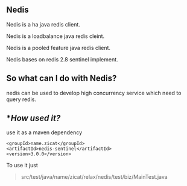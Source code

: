 **Nedis**
----------
Nedis is a ha java redis client.

Nedis is a loadbalance java redis cleint.

Nedis is a pooled feature java redis client.

Nedis bases on redis 2.8 sentinel implement.


**So what can I do with Nedis?**
----------
nedis can be used to develop high concurrency service which need to query redis.


****How used it?***
-------------------

use it as a maven dependency
> 

    <groupId>name.zicat</groupId>
    <artifactId>nedis-sentinel</artifactId>
    <version>3.0.0</version>

To use it just

> src/test/java/name/zicat/relax/nedis/test/biz/MainTest.java
